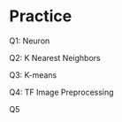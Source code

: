 # Practice  
Q1: Neuron                                             
                    
Q2: K Nearest Neighbors        
                             
Q3: K-means                               
                 
Q4: TF Image Preprocessing                         
         
Q5          
